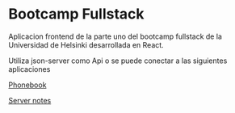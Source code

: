 # Bootcamp Fullstack

Aplicacion frontend de la parte uno del bootcamp fullstack de la Universidad de Helsinki desarrollada en React.

Utiliza json-server como Api o se puede conectar a las siguientes aplicaciones

[Phonebook](https://github.com/jdario9912/helsinki-phonebook "github-phonebook")

[Server notes](https://github.com/jdario9912/helsinki-server-notes "github-notes")